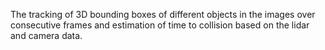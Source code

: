 The tracking of 3D bounding boxes of different objects in the images over consecutive frames and estimation of time to collision based on the lidar and camera data.
